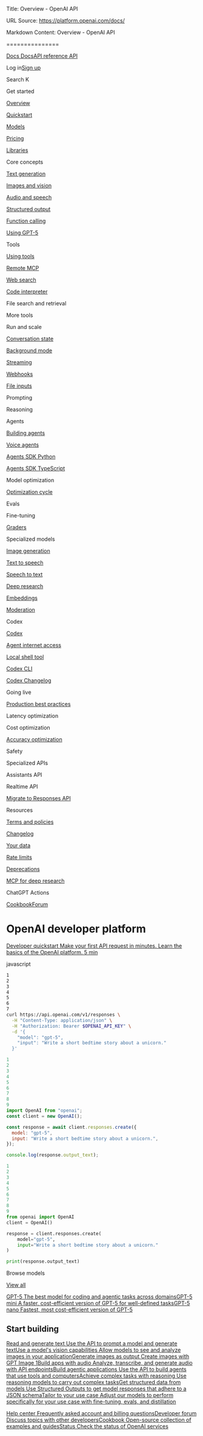 Title: Overview - OpenAI API

URL Source: https://platform.openai.com/docs/

Markdown Content:
Overview - OpenAI API

===============

[](https://platform.openai.com/docs/overview)

[Docs Docs](https://platform.openai.com/docs)[API reference API](https://platform.openai.com/docs/api-reference/introduction)

Log in[Sign up](https://platform.openai.com/signup)

Search K

Get started

[Overview](https://platform.openai.com/docs/overview)

[Quickstart](https://platform.openai.com/docs/quickstart)

[Models](https://platform.openai.com/docs/models)

[Pricing](https://platform.openai.com/docs/pricing)

[Libraries](https://platform.openai.com/docs/libraries)

Core concepts

[Text generation](https://platform.openai.com/docs/guides/text)

[Images and vision](https://platform.openai.com/docs/guides/images-vision)

[Audio and speech](https://platform.openai.com/docs/guides/audio)

[Structured output](https://platform.openai.com/docs/guides/structured-outputs)

[Function calling](https://platform.openai.com/docs/guides/function-calling)

[Using GPT-5](https://platform.openai.com/docs/guides/latest-model)

Tools

[Using tools](https://platform.openai.com/docs/guides/tools)

[Remote MCP](https://platform.openai.com/docs/guides/tools-remote-mcp)

[Web search](https://platform.openai.com/docs/guides/tools-web-search)

[Code interpreter](https://platform.openai.com/docs/guides/tools-code-interpreter)

File search and retrieval

More tools

Run and scale

[Conversation state](https://platform.openai.com/docs/guides/conversation-state)

[Background mode](https://platform.openai.com/docs/guides/background)

[Streaming](https://platform.openai.com/docs/guides/streaming-responses)

[Webhooks](https://platform.openai.com/docs/guides/webhooks)

[File inputs](https://platform.openai.com/docs/guides/pdf-files)

Prompting

Reasoning

Agents

[Building agents](https://platform.openai.com/docs/guides/agents)

[Voice agents](https://platform.openai.com/docs/guides/voice-agents)

[Agents SDK Python](https://openai.github.io/openai-agents-python)

[Agents SDK TypeScript](https://openai.github.io/openai-agents-js)

Model optimization

[Optimization cycle](https://platform.openai.com/docs/guides/model-optimization)

Evals

Fine-tuning

[Graders](https://platform.openai.com/docs/guides/graders)

Specialized models

[Image generation](https://platform.openai.com/docs/guides/image-generation)

[Text to speech](https://platform.openai.com/docs/guides/text-to-speech)

[Speech to text](https://platform.openai.com/docs/guides/speech-to-text)

[Deep research](https://platform.openai.com/docs/guides/deep-research)

[Embeddings](https://platform.openai.com/docs/guides/embeddings)

[Moderation](https://platform.openai.com/docs/guides/moderation)

Codex

[Codex](https://platform.openai.com/docs/codex/overview)

[Agent internet access](https://platform.openai.com/docs/codex/agent-network)

[Local shell tool](https://platform.openai.com/docs/guides/tools-local-shell)

[Codex CLI](https://github.com/openai/codex)

[Codex Changelog](https://help.openai.com/en/articles/11428266-codex-changelog)

Going live

[Production best practices](https://platform.openai.com/docs/guides/production-best-practices)

Latency optimization

Cost optimization

[Accuracy optimization](https://platform.openai.com/docs/guides/optimizing-llm-accuracy)

Safety

Specialized APIs

Assistants API

Realtime API

[Migrate to Responses API](https://platform.openai.com/docs/guides/migrate-to-responses)

Resources

[Terms and policies](https://openai.com/policies)

[Changelog](https://platform.openai.com/docs/changelog)

[Your data](https://platform.openai.com/docs/guides/your-data)

[Rate limits](https://platform.openai.com/docs/guides/rate-limits)

[Deprecations](https://platform.openai.com/docs/deprecations)

[MCP for deep research](https://platform.openai.com/docs/mcp)

ChatGPT Actions

[Cookbook](https://cookbook.openai.com/)[Forum](https://community.openai.com/categories)

OpenAI developer platform
=========================

[Developer quickstart Make your first API request in minutes. Learn the basics of the OpenAI platform. 5 min](https://platform.openai.com/docs/quickstart)

javascript

```bash
1
2
3
4
5
6
7
curl https://api.openai.com/v1/responses \
  -H "Content-Type: application/json" \
  -H "Authorization: Bearer $OPENAI_API_KEY" \
  -d '{
    "model": "gpt-5",
    "input": "Write a short bedtime story about a unicorn."
  }'
```

```javascript
1
2
3
4
5
6
7
8
9
import OpenAI from "openai";
const client = new OpenAI();

const response = await client.responses.create({
  model: "gpt-5",
  input: "Write a short bedtime story about a unicorn.",
});

console.log(response.output_text);
```

```python
1
2
3
4
5
6
7
8
9
from openai import OpenAI
client = OpenAI()

response = client.responses.create(
    model="gpt-5",
    input="Write a short bedtime story about a unicorn."
)

print(response.output_text)
```

Browse models

[View all](https://platform.openai.com/docs/models)

[GPT-5 The best model for coding and agentic tasks across domains](https://platform.openai.com/docs/models/gpt-5)[GPT-5 mini A faster, cost-efficient version of GPT-5 for well-defined tasks](https://platform.openai.com/docs/models/gpt-5-mini)[GPT-5 nano Fastest, most cost-efficient version of GPT-5](https://platform.openai.com/docs/models/gpt-5-nano)

Start building
--------------

[Read and generate text Use the API to prompt a model and generate text](https://platform.openai.com/docs/guides/text)[Use a model's vision capabilities Allow models to see and analyze images in your application](https://platform.openai.com/docs/guides/images)[Generate images as output Create images with GPT Image 1](https://platform.openai.com/docs/guides/image-generation)[Build apps with audio Analyze, transcribe, and generate audio with API endpoints](https://platform.openai.com/docs/guides/audio)[Build agentic applications Use the API to build agents that use tools and computers](https://platform.openai.com/docs/guides/agents)[Achieve complex tasks with reasoning Use reasoning models to carry out complex tasks](https://platform.openai.com/docs/guides/reasoning)[Get structured data from models Use Structured Outputs to get model responses that adhere to a JSON schema](https://platform.openai.com/docs/guides/structured-outputs)[Tailor to your use case Adjust our models to perform specifically for your use case with fine-tuning, evals, and distillation](https://platform.openai.com/docs/guides/fine-tuning)

[Help center Frequently asked account and billing questions](https://help.openai.com/)[Developer forum Discuss topics with other developers](https://community.openai.com/)[Cookbook Open-source collection of examples and guides](https://cookbook.openai.com/)[Status Check the status of OpenAI services](https://status.openai.com/)
